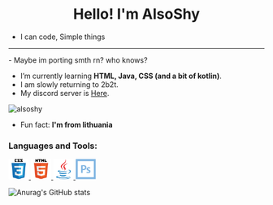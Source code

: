 
<h1 align="center">Hello! I'm AlsoShy</h1>

- I can code, Simple things
<hr>
- Maybe im porting smth rn? who knows?

- I’m currently learning **HTML, Java, CSS (and a bit of kotlin)**.
- I am slowly returning to 2b2t.
- My discord server is [Here](https://discord.gg/g8ZxrmBAt9).


 <img src="https://img.shields.io/badge/Discord:-alsoshy-gray.svg?colorA=5865F2&colorB=636ee2&style=for-the-badge" alt="alsoshy" />

- Fun fact: **I'm from lithuania** 
</p>

<h3 align="left">Languages and Tools:</h3>
<p align="left"> <a href="https://www.w3schools.com/css/" target="_blank" rel="noreferrer"> <img src="https://raw.githubusercontent.com/devicons/devicon/master/icons/css3/css3-original-wordmark.svg" alt="css3" width="40" height="40"/> </a> <a href="https://www.w3.org/html/" target="_blank" rel="noreferrer"> <img src="https://raw.githubusercontent.com/devicons/devicon/master/icons/html5/html5-original-wordmark.svg" alt="html5" width="40" height="40"/> </a> <a href="https://www.java.com" target="_blank" rel="noreferrer"> <img src="https://raw.githubusercontent.com/devicons/devicon/master/icons/java/java-original.svg" alt="java" width="40" height="40"/> </a> <a   <a href="https://www.photoshop.com/en" target="_blank" rel="noreferrer"> <img src="https://raw.githubusercontent.com/devicons/devicon/master/icons/photoshop/photoshop-line.svg" alt="photoshop" width="40" height="40"/> </a> </p>

![Anurag's GitHub stats](https://github-readme-stats.vercel.app/api?username=alsoshy&show_icons=true&theme=tokyonight)
